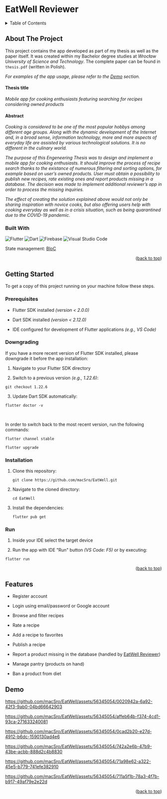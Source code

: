 <a name="top"></a>

# EatWell Reviewer

<details>
  <summary>Table of Contents</summary>
  <ol>
    <li>
      <a href="#about-the-project">About The Project</a>
      <ul>
        <li><a href="#built-with">Built With</a></li>
      </ul>
    </li>
    <li>
      <a href="#getting-started">Getting Started</a>
      <ul>
        <li><a href="#prerequisites">Prerequisites</a></li>
        <li><a href="#downgrading">Downgrading</a></li>
        <li><a href="#installation">Installation</a></li>
        <li><a href="#run">Run</a></li>
      </ul>
    </li>
    <li><a href="#features">Features</a></li>
    <li><a href="#demo">Demo</a></li>
  </ol>
</details>

## About The Project

This project contains the app developed as part of my thesis as well as the paper itself. It was created within my Bachelor degree studies at _Wrocław University of Science and Technology_. The complete paper can be found in ```thesis.pdf``` (written in Polish).

_For examples of the app usage, please refer to the <a href="#demo">Demo</a> section._

#### Thesis title

_Mobile app for cooking enthusiasts featuring searching for recipes considering owned products_

#### Abstract

_Cooking is considered to be one of the most popular hobbys among different age groups. Along with the dynamic development of the Internet and, in a broad sense, information technology, more and more aspects of everyday life are assisted by various technological solutions. It is no different in the culinary world._ 

_The purpose of this Engeneering Thesis was to design and implement a mobile app for cooking enthusiasts. It should improve the process of recipe search thanks to the existance of numerous filtering and sorting options, for example based on user’s owned products. User must obtain a possibility to publish new recipes, rate existing ones and report products missing in a database. The decision was made to implement additional reviewer’s app in order to process the missing inquiries._

_The effect of creating the solution explained above would not only be sharing inspiration with novice cooks, but also offering users help with cooking everyday as well as in a crisis situation, such as being quarantined due to the COVID-19 pandemic._

### Built With

![Flutter](https://img.shields.io/badge/Flutter-%2302569B.svg?style=for-the-badge&logo=Flutter&logoColor=white)
![Dart](https://img.shields.io/badge/dart-%230175C2.svg?style=for-the-badge&logo=dart&logoColor=white)
![Firebase](https://img.shields.io/badge/firebase-%23039BE5.svg?style=for-the-badge&logo=firebase)
![Visual Studio Code](https://img.shields.io/badge/Visual%20Studio%20Code-0078d7.svg?style=for-the-badge&logo=visual-studio-code&logoColor=white)

State management: <a href="https://pub.dev/packages/flutter_bloc">BloC</a>

<p align="right">(<a href="#top">back to top</a>)</p>



## Getting Started

To get a copy of this project running on your machine follow these steps.

### Prerequisites

* Flutter SDK installed _(version < 2.0.0)_

* Dart SDK installed _(version < 2.12.0)_

* IDE configured for development of Flutter applications _(e.g., VS Code)_

### Downgrading

If you have a more recent version of Flutter SDK installed, please downgrade it before the app installation:

1. Navigate to your Flutter SDK directory

2. Switch to a previous version _(e.g., 1.22.6)_:

```
git checkout 1.22.6
```

3. Update Dart SDK automatically:

```
flutter doctor -v
```

<br>

In order to switch back to the most recent version, run the following commands:

```
flutter channel stable

flutter upgrade
```

### Installation

1. Clone this repository:

   ```
   git clone https://github.com/macSro/EatWell.git
   ```

2. Navigate to the cloned directory:

   ```
   cd EatWell
   ```

3. Install the dependencies:

   ```
   flutter pub get
   ```

### Run

1. Inside your IDE select the target device

2. Run the app with IDE "Run" button _(VS Code: F5)_ or by executing:

```
flutter run
```

<p align="right">(<a href="#top">back to top</a>)</p>



## Features 

* Register account

* Login using email/password or Google account

* Browse and filter recipes

* Rate a recipe

* Add a recipe to favorites

* Publish a recipe

* Report a product missing in the database (handled by <a href="https://github.com/macSro/EatWell-Reviewer">EatWell Reviewer</a>)

* Manage pantry (products on hand)

* Ban a product from diet



## Demo

https://github.com/macSro/EatWell/assets/56345054/0020942a-6a92-42f3-9ab0-04bd66642903

https://github.com/macSro/EatWell/assets/56345054/affeb64b-f374-4cd1-93ca-271633240081

https://github.com/macSro/EatWell/assets/56345054/0cad2b20-e27d-4912-b6dc-1590130ad4e6

https://github.com/macSro/EatWell/assets/56345054/742a2e6b-47b9-43be-acbb-888d2c4b8830

https://github.com/macSro/EatWell/assets/56345054/71a98e62-a322-45e5-b779-741efe382910

https://github.com/macSro/EatWell/assets/56345054/711a5f1b-78a3-4f7b-b917-49af79e2e22d

<p align="right">(<a href="#top">back to top</a>)</p>
